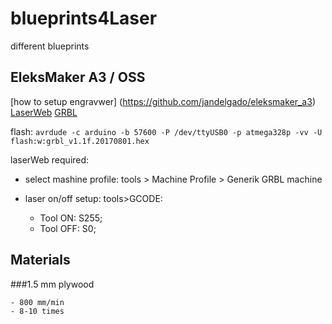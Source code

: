 # blueprints4Laser
different blueprints

## EleksMaker A3 / OSS

[how to setup engravwer] (https://github.com/jandelgado/eleksmaker_a3)
[LaserWeb](https://github.com/LaserWeb/LaserWeb4/wiki)
[GRBL](https://github.com/gnea/grbl)

flash: `avrdude -c arduino -b 57600 -P /dev/ttyUSB0 -p atmega328p -vv -U flash:w:grbl_v1.1f.20170801.hex`

laserWeb required:
- select mashine profile: 
 tools > Machine Profile > Generik GRBL machine
 
- laser on/off setup: tools>GCODE:
   - Tool ON: S255;
   - Tool OFF: S0;

## Materials

###1.5 mm plywood

    - 800 mm/min
    - 8-10 times
